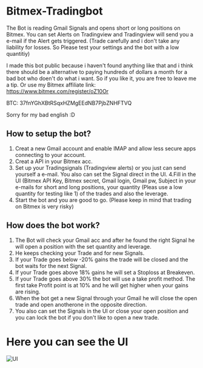 # Bitmex-Tradingbot
The Bot is reading Gmail Signals and opens short or long positions on Bitmex.
You can set Alerts on Tradingview and Tradingview will send you a e-mail if the Alert gets triggered.
(Trade carefully and i don't take any liability for losses. So Please test your settings and the bot with a low quantitiy)

I made this bot public because i haven't found anything like that and i think there should be a alternative to paying hundreds of dollars a month for a bad bot who doen't do what i want.
So if you like it, you are free to leave me a tip. Or use my Bitmex affiliate link: https://www.bitmex.com/register/oZ10Or

BTC: 37fnYGhXBtRSqxHZMgEEdNB7PjbZNHFTVQ

Sorry for my bad english :D

## How to setup the bot?
1. Creat a new Gmail account and enable IMAP and allow less secure apps connecting to your account.
2. Creat a API in your Bitmex acc.
3. Set up your Tradingsignals (Tradingview alerts) or you just can send yourself a e-mail. You also can set the Signal direct in the UI.
4.Fill in the UI (Bitmex API Key, Bitmex secret, Gmail login, Gmail pw, Subject in your e-mails for short and long positions, your quantity (Pleas use a low quantity for testing like 1) of the trades and also the leverage.
5. Start the bot and you are good to go. (Please keep in mind that trading on Bitmex is very risky)

## How does the bot work?
1. The Bot will check your Gmail acc and after he found the right Signal he will open a position with the set quantity and leverage.
2. He keeps checking your Trade and for new Signals.
3. If your Trade goes below -20% gains the trade will be closed and the bot waits for the next Signal.
4. If your Trade goes above 18% gains he will set a Stoploss at Breakeven.
5. If your Trade goes above 30% the bot will use a take profit method. The first take Profit point is at 10% and he will get higher when your gains are rising.
6. When the bot get a new Signal through your Gmail he will close the open trade and open anotherone in the opposite direction.
7. You also can set the Signals in the UI or close your open position and you can lock the bot if you don't like to open a new trade.

# Here you can see the UI 
![UI](https://user-images.githubusercontent.com/42267648/56431383-c84dc800-62c9-11e9-83dd-dd7a4d21591d.JPG)

